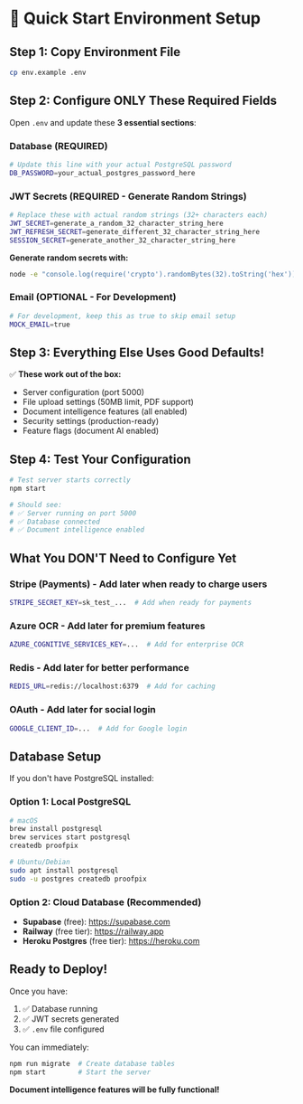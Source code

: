 # 🚀 Quick Start Environment Setup

## **Step 1: Copy Environment File**
```bash
cp env.example .env
```

## **Step 2: Configure ONLY These Required Fields**

Open `.env` and update these **3 essential sections**:

### **Database (REQUIRED)**
```bash
# Update this line with your actual PostgreSQL password
DB_PASSWORD=your_actual_postgres_password_here
```

### **JWT Secrets (REQUIRED - Generate Random Strings)**
```bash
# Replace these with actual random strings (32+ characters each)
JWT_SECRET=generate_a_random_32_character_string_here
JWT_REFRESH_SECRET=generate_different_32_character_string_here  
SESSION_SECRET=generate_another_32_character_string_here
```

**Generate random secrets with:**
```bash
node -e "console.log(require('crypto').randomBytes(32).toString('hex'))"
```

### **Email (OPTIONAL - For Development)**
```bash
# For development, keep this as true to skip email setup
MOCK_EMAIL=true
```

## **Step 3: Everything Else Uses Good Defaults!**

✅ **These work out of the box:**
- Server configuration (port 5000)
- File upload settings (50MB limit, PDF support)
- Document intelligence features (all enabled)
- Security settings (production-ready)
- Feature flags (document AI enabled)

## **Step 4: Test Your Configuration**

```bash
# Test server starts correctly
npm start

# Should see:
# ✅ Server running on port 5000
# ✅ Database connected
# ✅ Document intelligence enabled
```

## **What You DON'T Need to Configure Yet**

### **Stripe (Payments)** - Add later when ready to charge users
```bash
STRIPE_SECRET_KEY=sk_test_...  # Add when ready for payments
```

### **Azure OCR** - Add later for premium features
```bash
AZURE_COGNITIVE_SERVICES_KEY=...  # Add for enterprise OCR
```

### **Redis** - Add later for better performance
```bash
REDIS_URL=redis://localhost:6379  # Add for caching
```

### **OAuth** - Add later for social login
```bash
GOOGLE_CLIENT_ID=...  # Add for Google login
```

## **Database Setup**

If you don't have PostgreSQL installed:

### **Option 1: Local PostgreSQL**
```bash
# macOS
brew install postgresql
brew services start postgresql
createdb proofpix

# Ubuntu/Debian
sudo apt install postgresql
sudo -u postgres createdb proofpix
```

### **Option 2: Cloud Database (Recommended)**
- **Supabase** (free): https://supabase.com
- **Railway** (free tier): https://railway.app
- **Heroku Postgres** (free tier): https://heroku.com

## **Ready to Deploy!**

Once you have:
1. ✅ Database running
2. ✅ JWT secrets generated  
3. ✅ `.env` file configured

You can immediately:
```bash
npm run migrate  # Create database tables
npm start        # Start the server
```

**Document intelligence features will be fully functional!** 